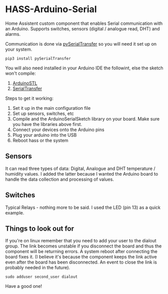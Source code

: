 # HASS-Arduino-Serial
Home Assistent custom component that enables Serial communication with an Arduino. Supports switches, sensors (digital / analogue read, DHT) and alarms.

Communication is done via [pySerialTransfer](https://github.com/PowerBroker2/pySerialTransfer) so you will need it set up on your system.

    pip3 install pySerialTransfer

You will also need installed in your Arduino IDE the followint, else the sketch won't compile:
1. [ArduinoSTL](https://www.arduino.cc/reference/en/libraries/arduinostl/)
2. [SerialTransfer](https://www.arduino.cc/reference/en/libraries/serialtransfer/)

Steps to get it working:
1. Set it up in the main configuration file
2. Set up sensors, switches, etc
3. Compile and the ArduinoSerialSketch library on your board. Make sure you have the libraries above first.
4. Connect your devices onto the Arduino pins
5. Plug your arduino into the USB
6. Reboot hass or the system

Sensors
---------------------
It can read three types of data: Digital, Analogue and DHT temperature / humidity values. I added the latter because I wanted the Arduino board to handle the data collection and processing of values.

Switches
---------------------
Typical Relays - nothing more to be said. I used the LED (pin 13) as a quick example.


Things to look out for
---------------------
If you're on linux remember that you need to add your user to the dialout group. The link becomes unstable if you disconnect the board and thus the component will be returning errors. A system reboot after connecting the board fixes it. (I believe it's because the component keeps the link active even after the board has been disconnected. An event to close the link is probably needed in the future).

    sudo adduser second_user dialout


Have a good one!
